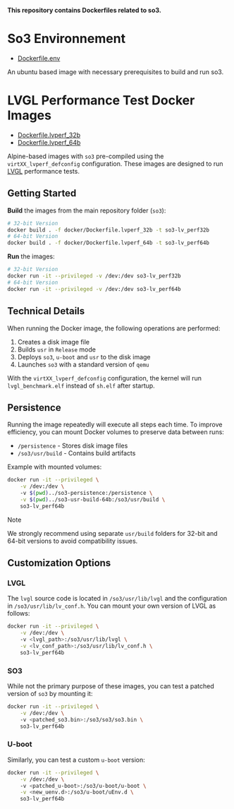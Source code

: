 **This repository contains Dockerfiles related to so3.**

# So3 Environnement 

- [Dockerfile.env](./Dockerfile.env)

An ubuntu based image with necessary prerequisites to build and run so3.

# LVGL Performance Test Docker Images

- [Dockerfile.lvperf_32b](./Dockerfile.lvperf_32b)
- [Dockerfile.lvperf_64b](./Dockerfile.lvperf_64b)

Alpine-based images with `so3` pre-compiled using the `virtXX_lvperf_defconfig` configuration.
These images are designed to run [LVGL](https://lvgl.io/) performance tests.

## Getting Started

**Build** the images from the main repository folder (`so3`):
```bash
# 32-bit Version
docker build . -f docker/Dockerfile.lvperf_32b -t so3-lv_perf32b
# 64-bit Version
docker build . -f docker/Dockerfile.lvperf_64b -t so3-lv_perf64b
```

**Run** the images:
```bash
# 32-bit Version
docker run -it --privileged -v /dev:/dev so3-lv_perf32b
# 64-bit Version
docker run -it --privileged -v /dev:/dev so3-lv_perf64b
```

## Technical Details

When running the Docker image, the following operations are performed:
1. Creates a disk image file
2. Builds `usr` in `Release` mode
3. Deploys `so3`, `u-boot` and `usr` to the disk image
4. Launches `so3` with a standard version of `qemu`

With the `virtXX_lvperf_defconfig` configuration, the kernel will run `lvgl_benchmark.elf` instead of `sh.elf` after startup.

## Persistence

Running the image repeatedly will execute all steps each time. To improve efficiency, you can mount Docker volumes to preserve data between runs:

- `/persistence` - Stores disk image files
- `/so3/usr/build` - Contains build artifacts

Example with mounted volumes:
```bash
docker run -it --privileged \
    -v /dev:/dev \ 
    -v $(pwd)../so3-persistence:/persistence \
    -v $(pwd)../so3-usr-build-64b:/so3/usr/build \
    so3-lv_perf64b
```

> [!NOTE]  
> We strongly recommend using separate `usr/build` folders for 32-bit and 64-bit versions to avoid compatibility issues.

## Customization Options

### LVGL

The `lvgl` source code is located in `/so3/usr/lib/lvgl` and the configuration in `/so3/usr/lib/lv_conf.h`.
You can mount your own version of LVGL as follows:

```bash
docker run -it --privileged \
    -v /dev:/dev \ 
    -v <lvgl_path>:/so3/usr/lib/lvgl \
    -v <lv_conf_path>:/so3/usr/lib/lv_conf.h \
    so3-lv_perf64b
```

### SO3

While not the primary purpose of these images, you can test a patched version of `so3` by mounting it:

```bash
docker run -it --privileged \
    -v /dev:/dev \ 
    -v <patched_so3.bin>:/so3/so3/so3.bin \
    so3-lv_perf64b
```

### U-boot

Similarly, you can test a custom `u-boot` version:

```bash
docker run -it --privileged \
    -v /dev:/dev \ 
    -v <patched_u-boot>:/so3/u-boot/u-boot \
    -v <new_uenv.d>:/so3/u-boot/uEnv.d \
    so3-lv_perf64b
```
